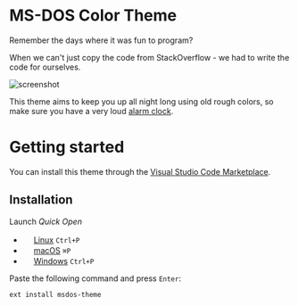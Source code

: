 # MS-DOS Color Theme

Remember the days where it was fun to program?

When we can't just copy the code from StackOverflow - we had to write the code for ourselves.

<img src="https://preview.ibb.co/cu1o2f/ss.png" alt="screenshot" />

This theme aims to keep you up all night long using old rough colors, so make sure you have a very loud [alarm clock](https://alarmdj.com).

# Getting started

You can install this theme through the [Visual Studio Code Marketplace](https://marketplace.visualstudio.com/items?itemName=hfac.msdos-theme).

## Installation

Launch *Quick Open*
  - <img src="https://www.kernel.org/theme/images/logos/favicon.png" width=16 height=16/> <a href="https://code.visualstudio.com/shortcuts/keyboard-shortcuts-linux.pdf">Linux</a> `Ctrl+P`
  - <img src="https://developer.apple.com/favicon.ico" width=16 height=16/> <a href="https://code.visualstudio.com/shortcuts/keyboard-shortcuts-macos.pdf">macOS</a> `⌘P`
  - <img src="https://www.microsoft.com/favicon.ico" width=16 height=16/> <a href="https://code.visualstudio.com/shortcuts/keyboard-shortcuts-windows.pdf">Windows</a> `Ctrl+P`

Paste the following command and press `Enter`:

```shell
ext install msdos-theme
```
